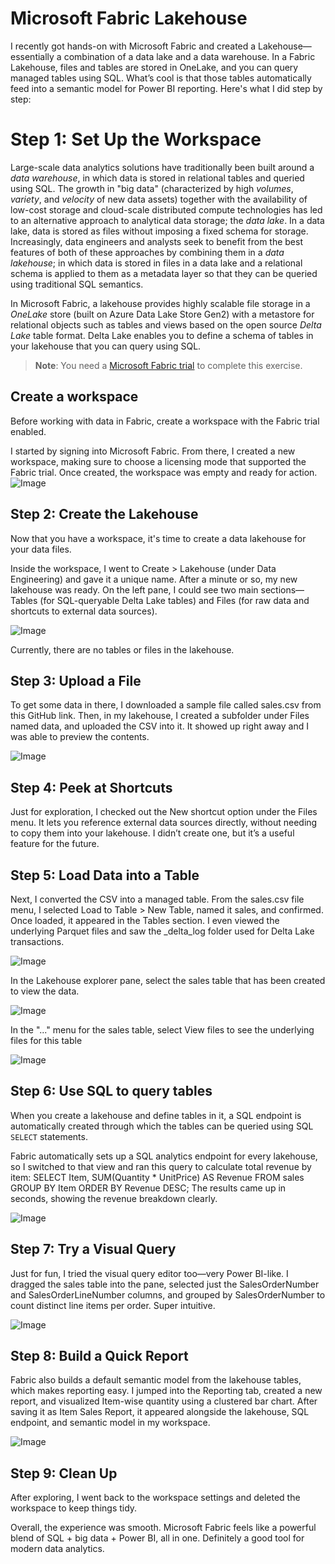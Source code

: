 # Microsoft Fabric Lakehouse
I recently got hands-on with Microsoft Fabric and created a Lakehouse—essentially a combination of a data lake and a data warehouse. In a Fabric Lakehouse, files and tables are stored in OneLake, and you can query managed tables using SQL. What’s cool is that those tables automatically feed into a semantic model for Power BI reporting. Here's what I did step by step:

# Step 1: Set Up the Workspace 

Large-scale data analytics solutions have traditionally been built around a *data warehouse*, in which data is stored in relational tables and queried using SQL. The growth in "big data" (characterized by high *volumes*, *variety*, and *velocity* of new data assets) together with the availability of low-cost storage and cloud-scale distributed compute technologies has led to an alternative approach to analytical data storage; the *data lake*. In a data lake, data is stored as files without imposing a fixed schema for storage. Increasingly, data engineers and analysts seek to benefit from the best features of both of these approaches by combining them in a *data lakehouse*; in which data is stored in files in a data lake and a relational schema is applied to them as a metadata layer so that they can be queried using traditional SQL semantics.

In Microsoft Fabric, a lakehouse provides highly scalable file storage in a *OneLake* store (built on Azure Data Lake Store Gen2) with a metastore for relational objects such as tables and views based on the open source *Delta Lake* table format. Delta Lake enables you to define a schema of tables in your lakehouse that you can query using SQL.
> **Note**: You need a [Microsoft Fabric trial](https://learn.microsoft.com/fabric/get-started/fabric-trial) to complete this exercise.
## Create a workspace
Before working with data in Fabric, create a workspace with the Fabric trial enabled.

I started by signing into Microsoft Fabric. From there, I created a new workspace, making sure to choose a licensing mode that supported the Fabric trial. Once created, the workspace was empty and ready for action.
![Image](https://github.com/user-attachments/assets/823415bb-b675-4528-9c98-81193c325d3f)

## Step 2: Create the Lakehouse 

Now that you have a workspace, it's time to create a data lakehouse for your data files.

Inside the workspace, I went to Create > Lakehouse (under Data Engineering) and gave it a unique name. After a minute or so, my new lakehouse was ready. On the left pane, I could see two main sections—Tables (for SQL-queryable Delta Lake tables) and Files (for raw data and shortcuts to external data sources).

 ![Image](https://github.com/user-attachments/assets/14e20966-5605-4ee2-b298-3a7f5d87cb94)

Currently, there are no tables or files in the lakehouse.
## Step 3: Upload a File

To get some data in there, I downloaded a sample file called sales.csv from this GitHub link. Then, in my lakehouse, I created a subfolder under Files named data, and uploaded the CSV into it. It showed up right away and I was able to preview the contents.

![Image](https://github.com/user-attachments/assets/12dcd09c-82c5-4737-b594-8abaf693028b)


## Step 4: Peek at Shortcuts
Just for exploration, I checked out the New shortcut option under the Files menu. It lets you reference external data sources directly, without needing to copy them into your lakehouse. I didn’t create one, but it’s a useful feature for the future.

## Step 5: Load Data into a Table
Next, I converted the CSV into a managed table. From the sales.csv file menu, I selected Load to Table > New Table, named it sales, and confirmed. Once loaded, it appeared in the Tables section. I even viewed the underlying Parquet files and saw the _delta_log folder used for Delta Lake transactions.

![Image](https://github.com/user-attachments/assets/eeceb923-2721-4ad8-9f0e-63a32083421d)

In the Lakehouse explorer pane, select the sales table that has been created to view the data.

![Image](https://github.com/user-attachments/assets/b7eb73ff-cd4a-4d71-b71c-caa10b0fedde)

In the "..." menu for the sales table, select View files to see the underlying files for this table

![Image](https://github.com/user-attachments/assets/8583cdda-9534-43e8-8f74-8cc8eceed32a)

## Step 6: Use SQL to query tables

When you create a lakehouse and define tables in it, a SQL endpoint is automatically created through which the tables can be queried using SQL `SELECT` statements.

Fabric automatically sets up a SQL analytics endpoint for every lakehouse, so I switched to that view and ran this query to calculate total revenue by item:
SELECT Item, SUM(Quantity * UnitPrice) AS Revenue
FROM sales
GROUP BY Item
ORDER BY Revenue DESC;
The results came up in seconds, showing the revenue breakdown clearly.

![Image](https://github.com/user-attachments/assets/3a26ba99-7e6f-4c02-890a-e1ccc54844f1)

## Step 7: Try a Visual Query
Just for fun, I tried the visual query editor too—very Power BI-like. I dragged the sales table into the pane, selected just the SalesOrderNumber and SalesOrderLineNumber columns, and grouped by SalesOrderNumber to count distinct line items per order. Super intuitive.

![Image](https://github.com/user-attachments/assets/ad4ef541-57a0-47bb-b04c-ec009437b1b3)


## Step 8: Build a Quick Report 

Fabric also builds a default semantic model from the lakehouse tables, which makes reporting easy. I jumped into the Reporting tab, created a new report, and visualized Item-wise quantity using a clustered bar chart. After saving it as Item Sales Report, it appeared alongside the lakehouse, SQL endpoint, and semantic model in my workspace.

![Image](https://github.com/user-attachments/assets/2e6f4a21-4618-477d-bb8c-115e2bfdb120)



## Step 9: Clean Up
After exploring, I went back to the workspace settings and deleted the workspace to keep things tidy.

Overall, the experience was smooth. Microsoft Fabric feels like a powerful blend of SQL + big data + Power BI, all in one. Definitely a good tool for modern data analytics.

